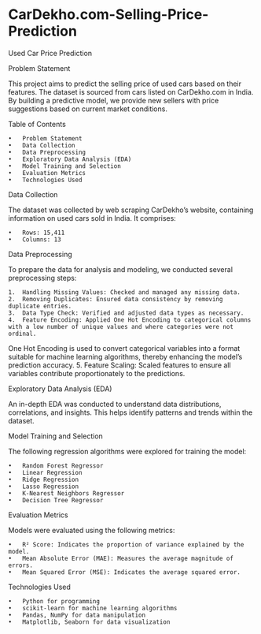 # CarDekho.com-Selling-Price-Prediction
Used Car Price Prediction

Problem Statement

This project aims to predict the selling price of used cars based on their features. The dataset is sourced from cars listed on CarDekho.com in India. By building a predictive model, we provide new sellers with price suggestions based on current market conditions.

Table of Contents

	•	Problem Statement
	•	Data Collection
	•	Data Preprocessing
	•	Exploratory Data Analysis (EDA)
	•	Model Training and Selection
	•	Evaluation Metrics
	•	Technologies Used

Data Collection

The dataset was collected by web scraping CarDekho’s website, containing information on used cars sold in India. It comprises:

	•	Rows: 15,411
	•	Columns: 13

Data Preprocessing

To prepare the data for analysis and modeling, we conducted several preprocessing steps:

	1.	Handling Missing Values: Checked and managed any missing data.
	2.	Removing Duplicates: Ensured data consistency by removing duplicate entries.
	3.	Data Type Check: Verified and adjusted data types as necessary.
	4.	Feature Encoding: Applied One Hot Encoding to categorical columns with a low number of unique values and where categories were not ordinal.
One Hot Encoding is used to convert categorical variables into a format suitable for machine learning algorithms, thereby enhancing the model’s prediction accuracy.
	5.	Feature Scaling: Scaled features to ensure all variables contribute proportionately to the predictions.

Exploratory Data Analysis (EDA)

An in-depth EDA was conducted to understand data distributions, correlations, and insights. This helps identify patterns and trends within the dataset.

Model Training and Selection

The following regression algorithms were explored for training the model:

	•	Random Forest Regressor
	•	Linear Regression
	•	Ridge Regression
	•	Lasso Regression
	•	K-Nearest Neighbors Regressor
	•	Decision Tree Regressor

Evaluation Metrics

Models were evaluated using the following metrics:

	•	R² Score: Indicates the proportion of variance explained by the model.
	•	Mean Absolute Error (MAE): Measures the average magnitude of errors.
	•	Mean Squared Error (MSE): Indicates the average squared error.

Technologies Used

	•	Python for programming
	•	scikit-learn for machine learning algorithms
	•	Pandas, NumPy for data manipulation
	•	Matplotlib, Seaborn for data visualization
